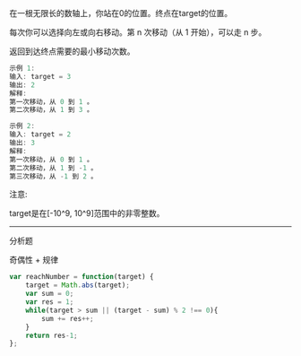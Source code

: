 在一根无限长的数轴上，你站在0的位置。终点在target的位置。

每次你可以选择向左或向右移动。第 n 次移动（从 1 开始），可以走 n 步。

返回到达终点需要的最小移动次数。

```cpp
示例 1:
输入: target = 3
输出: 2
解释:
第一次移动，从 0 到 1 。
第二次移动，从 1 到 3 。

示例 2:
输入: target = 2
输出: 3
解释:
第一次移动，从 0 到 1 。
第二次移动，从 1 到 -1 。
第三次移动，从 -1 到 2 。
```

注意:

target是在[-10^9, 10^9]范围中的非零整数。

---

分析题

奇偶性 + 规律

```javascript
var reachNumber = function(target) {
    target = Math.abs(target);
    var sum = 0;
    var res = 1;
    while(target > sum || (target - sum) % 2 !== 0){
        sum += res++;
    }
    return res-1;
};
```
